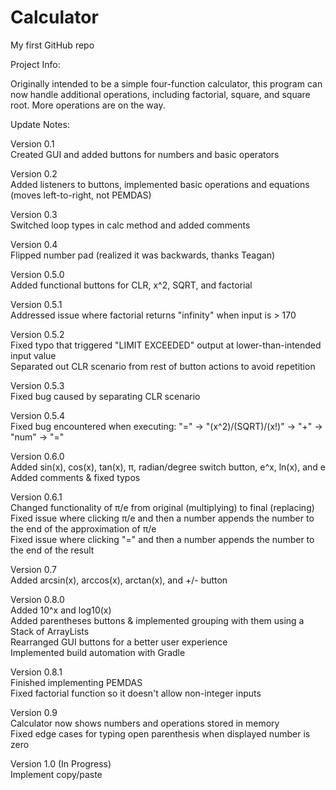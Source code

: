# Calculator

My first GitHub repo
  
Project Info:  
  
Originally intended to be a simple four-function calculator, this program can now handle additional operations, including factorial, square, and square root. More operations are on the way.  
  
Update Notes:  
  
Version 0.1  
Created GUI and added buttons for numbers and basic operators  
  
Version 0.2  
Added listeners to buttons, implemented basic operations and equations (moves left-to-right, not PEMDAS)  
  
Version 0.3  
Switched loop types in calc method and added comments  
  
Version 0.4  
Flipped number pad (realized it was backwards, thanks Teagan)  
  
Version 0.5.0  
Added functional buttons for CLR, x^2, SQRT, and factorial  
  
Version 0.5.1  
Addressed issue where factorial returns "infinity" when input is > 170  
  
Version 0.5.2  
Fixed typo that triggered "LIMIT EXCEEDED" output at lower-than-intended input value  
Separated out CLR scenario from rest of button actions to avoid repetition  
  
Version 0.5.3  
Fixed bug caused by separating CLR scenario  
  
Version 0.5.4  
Fixed bug encountered when executing: "=" -> "(x^2)/(SQRT)/(x!)" -> "+" -> "num" -> "="  
  
Version 0.6.0  
Added sin(x), cos(x), tan(x), π, radian/degree switch button, e^x, ln(x), and e  
Added comments & fixed typos  
  
Version 0.6.1  
Changed functionality of π/e from original (multiplying) to final (replacing)  
Fixed issue where clicking π/e and then a number appends the number to the end of the approximation of π/e  
Fixed issue where clicking "=" and then a number appends the number to the end of the result  
  
Version 0.7  
Added arcsin(x), arccos(x), arctan(x), and +/- button  
  
Version 0.8.0  
Added 10^x and log10(x)  
Added parentheses buttons & implemented grouping with them using a Stack of ArrayLists  
Rearranged GUI buttons for a better user experience  
Implemented build automation with Gradle  
  
Version 0.8.1  
Finished implementing PEMDAS  
Fixed factorial function so it doesn't allow non-integer inputs  
  
Version 0.9  
Calculator now shows numbers and operations stored in memory  
Fixed edge cases for typing open parenthesis when displayed number is zero  
  
Version 1.0 (In Progress)  
Implement copy/paste  